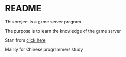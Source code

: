 # README		
This project is a game server program
		
The purpose is to learn the knowledge of the game server

Start from [click here](./server_study.md)

Mainly for Chinese programmers study